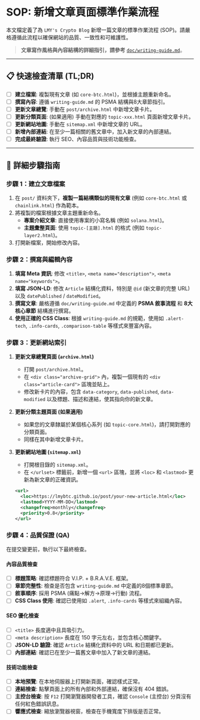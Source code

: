# SOP: 新增文章頁面標準作業流程

本文檔定義了為 `LMY's Crypto Blog` 新增一篇文章的標準作業流程 (SOP)。請嚴格遵循此流程以確保網站的品質、一致性和可維護性。

> **文章寫作風格與內容結構的詳細指引，請參考** [`doc/writing-guide.md`](writing-guide.md)。

---

## 📋 快速檢查清單 (TL;DR)

- [ ] **建立檔案**: 複製現有文章 (如 `core-btc.html`)，並根據主題重新命名。
- [ ] **撰寫內容**: 遵循 `writing-guide.md` 的 PSMA 結構與8大章節指引。
- [ ] **更新文章總覽**: 手動在 `post/archive.html` 中新增文章卡片。
- [ ] **更新分類頁面**: (如果適用) 手動在對應的 `topic-xxx.html` 頁面新增文章卡片。
- [ ] **更新網站地圖**: 手動在 `sitemap.xml` 中新增文章的 URL。
- [ ] **新增內部連結**: 在至少一篇相關的舊文章中，加入新文章的內部連結。
- [ ] **完成最終驗證**: 執行 SEO、內容品質與技術功能檢查。

---

## 📝 詳細步驟指南

### 步驟 1：建立文章檔案

1.  在 `post/` 資料夾下，**複製一篇結構類似的現有文章** (例如 `core-btc.html` 或 `chainlink.html`) 作為範本。
2.  將複製的檔案根據文章主題重新命名。
    -   **專案介紹文章**: 直接使用專案的小寫名稱 (例如 `solana.html`)。
    -   **主題彙整頁面**: 使用 `topic-[主題].html` 的格式 (例如 `topic-layer2.html`)。
3.  打開新檔案，開始修改內容。

### 步驟 2：撰寫與編輯內容

1.  **填寫 Meta 資訊**: 修改 `<title>`, `<meta name="description">`, `<meta name="keywords">`。
2.  **填寫 JSON-LD**: 修改 `Article` 結構化資料，特別是 `@id` (新文章的完整 URL) 以及 `datePublished` / `dateModified`。
3.  **撰寫文章**: 嚴格遵循 `doc/writing-guide.md` 中定義的 **PSMA 敘事流程** 和 **8大核心章節** 結構進行撰寫。
4.  **使用正確的 CSS Class**: 根據 `writing-guide.md` 的規範，使用如 `.alert-tech`, `.info-cards`, `.comparison-table` 等樣式來豐富內容。

### 步驟 3：更新網站索引

1.  **更新文章總覽頁面 (`archive.html`)**
    -   打開 `post/archive.html`。
    -   在 `<div class="archive-grid">` 內，複製一個現有的 `<div class="article-card">` 區塊並貼上。
    -   修改新卡片的內容，包含 `data-category`, `data-published`, `data-modified` 以及標題、描述和連結，使其指向你的新文章。

2.  **更新分類主題頁面 (如果適用)**
    -   如果您的文章隸屬於某個核心系列 (如 `topic-core.html`)，請打開對應的分類頁面。
    -   同樣在其中新增文章卡片。

3.  **更新網站地圖 (`sitemap.xml`)**
    -   打開根目錄的 `sitemap.xml`。
    -   在 `</urlset>` 標籤前，新增一個 `<url>` 區塊，並將 `<loc>` 和 `<lastmod>` 更新為新文章的正確資訊。

    ```xml
    <url>
      <loc>https://lmybtc.github.io/post/your-new-article.html</loc>
      <lastmod>YYYY-MM-DD</lastmod>
      <changefreq>monthly</changefreq>
      <priority>0.8</priority>
    </url>
    ```

### 步驟 4：品質保證 (QA)

在提交變更前，執行以下最終檢查。

#### 內容品質檢查
- [ ] **標題策略**: 確認標題符合 V.I.P. + B.R.A.V.E. 框架。
- [ ] **章節完整性**: 檢查是否包含 `writing-guide.md` 中定義的8個標準章節。
- [ ] **敘事順序**: 採用 PSMA (痛點→解方→原理→行動) 流程。
- [ ] **CSS Class 使用**: 確認已使用如 `.alert`, `.info-cards` 等樣式來組織內容。

#### SEO 優化檢查
- [ ] `<title>` 長度適中且具吸引力。
- [ ] `<meta description>` 長度在 150 字元左右，並包含核心關鍵字。
- [ ] **JSON-LD 驗證**: 確認 `Article` 結構化資料中的 URL 和日期都已更新。
- [ ] **內部連結**: 確認已在至少一篇舊文章中加入了新文章的連結。

#### 技術功能檢查
- [ ] **本地預覽**: 在本地伺服器上打開新頁面，確認樣式正常。
- [ ] **連結檢查**: 點擊頁面上的所有內部和外部連結，確保沒有 404 錯誤。
- [ ] **主控台檢查**: 按 `F12` 打開瀏覽器開發者工具，確認 `Console` (主控台) 分頁沒有任何紅色錯誤訊息。
- [ ] **響應式檢查**: 縮放瀏覽器視窗，檢查在手機寬度下排版是否正常。
